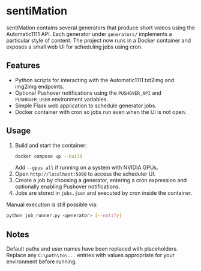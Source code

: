 # sentiMation

sentiMation contains several generators that produce short videos using the Automatic1111 API. Each generator under `generators/` implements a particular style of content. The project now runs in a Docker container and exposes a small web UI for scheduling jobs using cron.

## Features

- Python scripts for interacting with the Automatic1111 txt2img and img2img endpoints.
- Optional Pushover notifications using the `PUSHOVER_API` and `PUSHOVER_USER` environment variables.
- Simple Flask web application to schedule generator jobs.
- Docker container with cron so jobs run even when the UI is not open.

## Usage

1. Build and start the container:
   ```bash
   docker compose up --build
   ```
   Add `--gpus all` if running on a system with NVIDIA GPUs.
2. Open `http://localhost:5000` to access the scheduler UI.
3. Create a job by choosing a generator, entering a cron expression and optionally enabling Pushover notifications.
4. Jobs are stored in `jobs.json` and executed by cron inside the container.

Manual execution is still possible via:
```bash
python job_runner.py <generator> [--notify]
```

## Notes

Default paths and user names have been replaced with placeholders. Replace any `C:\path\to\...` entries with values appropriate for your environment before running.
